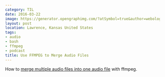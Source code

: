 ```yaml
---
category: TIL
date: 2016-03-22
image: https://generator.opengraphimg.com/?atSymbol=true&author=webology&authorSize=text-2xl&tags=audio%2Cbash%2Cffmpeg%2Cpodcast&title=Use+FFMPEG+to+Merge+Audio+Files
layout: post
location: Lawrence, Kansas United States
tags:
- audio
- bash
- ffmpeg
- podcast
title: Use FFMPEG to Merge Audio Files
---
```


How to [merge multiple audio files into one audio file](https://trac.ffmpeg.org/wiki/Concatenate) with ffmpeg.